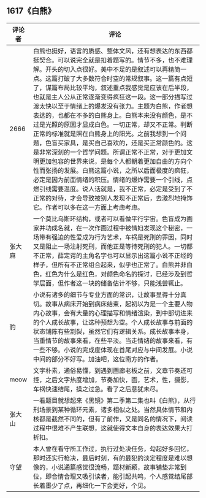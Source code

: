 ## 1617《白熊》

评论者 | 评论 |
|---|---|
2666|白熊也挺好，语言的质感、整体文风，还有想表达的东西都挺契合。可以说完全就是扣着题写的。情节不多，也不难理解。开头的切入点很好。美中不足的是叙述可以再精简一点。这篇打破了大多数符合时空的常规叙事。这一篇有点短了，谋篇布局比较平均，叙述重点我感觉是应该在后半段，也就是主人公从正常逐渐变得疯狂这一段。这一部分描写过渡太快以至于情绪上的爆发没有张力。主题为白熊，作者想表达的，也都在不多的白熊身上。白熊本来没有颜色，是不过是光照的原因才显成白色。一切正常，却又不正常。判断正常的标准就是照在白熊身上的阳光。之前我想到一个问题，色盲买家具，是买自己喜欢的，还是买正常颜色的。这是非常深刻的一个哲学问题。所谓正常不正常，对于更加文明更加包容的世界来说，是每个人都朝着更加自由的方向个性而张扬的发展。白熊这篇小说，之所以后面极度的疯狂，必定是因为前面情绪的积压。情绪的爆炸需要一个引线，点燃引线需要温度。说人话就是，我不正常，必定是受到了不正常的对待，才会导致被别人发现不正常后，去激烈地掩饰它。作者可以多在这一方面上考虑考虑。
张大麻|一个莫比乌斯环结构，或者可以看做平行宇宙。色盲成为画家并功成名就，在一次作画过程中被情妇发现这个秘密，一场带有强迫的性爱成为行为艺术，车祸是死刑的罪因，同时又是阻止一场注射死刑，而他正是等待死刑的犯人。一切都不正常，薛定谔的主角名字也可以显示出这篇小说不正经的样子，但所有不正常组合起来，似乎也正常了。白熊并非白色，红色为什么是红色，对颜色命名的探讨，已经涉及到哲学层面，但作者这一块的储备估计不够，只能浅尝辄止。
豹|小说有诸多的细节与专业方面的常识，让故事显得十分真切。故事从病床开始到病床结束，起初以为是一个主要人物内心故事，会有大量的心理描写和情绪渲染，到中部切进来的个人成长故事，让这种预想为空。个人成长故事与前面的状态铺陈有些割裂，虽然它们有逻辑关系。成长故事本身，当重情节的故事来看，在些平淡。当走情绪的故事来看，有一些不够。小说的完成度体现在首尾对应与中间发展。小说中间的部分不好写。加油吧，这位南方的作者。
meow|文字朴素，通俗易懂，到遇到画廊老板之前，文章节奏还可控，之后文字热度增加，节奏加快，画，艺术，性，摄影，车祸快速结尾，操之过急。看了之后意犹未尽。
张大山|一看题目就想起来《黑镜》第二季第二集也叫《白熊》，从行刑场景到某种循环元素，诸多相似之处。当然具体情节和内核都是截然不同的，但有了前作，又是同名的情况下，阅读过程中很难不产生联想，这就使得文本自身的表达效果大打折扣。
守望|本人曾在看守所工作过，执行过处决任务，勾起好多回忆，那时还实行枪决，最后时刻，有的最犯的淡定程度是难以想像的，小说通篇感觉很流畅，题材新颖，故事铺垫非常到位，即合情合理又吸引读者，能引起共鸣，个人感觉结尾部长着墨少了点，再细化一下会更好，个见。